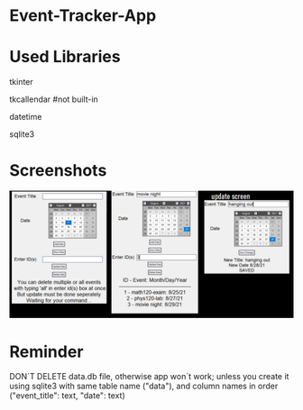 # Event-Tracker-App

# Used Libraries
tkinter

tkcallendar #not built-in

datetime

sqlite3

# Screenshots
<img src="Event Tracker/ss.png" width="900">

# Reminder
DON´T DELETE data.db file, otherwise app won´t work; unless you create it using sqlite3 with same table name ("data"), and column names in order ("event_title": text, "date": text) 














